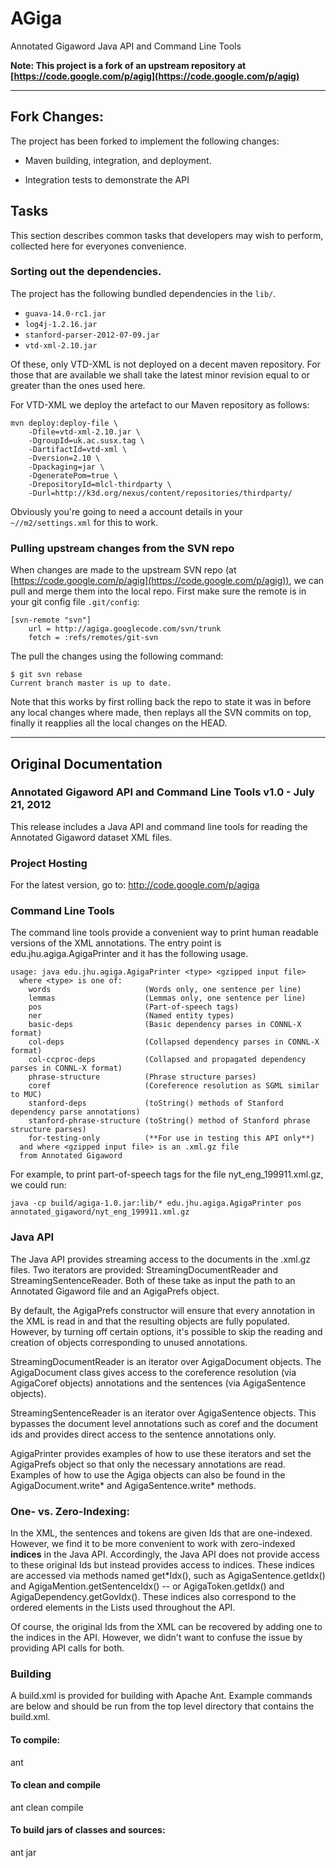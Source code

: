 # AGiga

Annotated Gigaword Java API and Command Line Tools

**Note: This project is a fork of an upstream repository at [https://code.google.com/p/agig](https://code.google.com/p/agig)**

---

## Fork Changes:

The project has been forked to implement the following changes:

 * Maven building, integration, and deployment.

 * Integration tests to demonstrate the API

## Tasks

This section describes common tasks that developers may wish to perform, collected here for everyones convenience. 

### Sorting out the dependencies.

The project has the following bundled dependencies in the `lib/`.

 * `guava-14.0-rc1.jar`
 * `log4j-1.2.16.jar`
 * `stanford-parser-2012-07-09.jar`
 * `vtd-xml-2.10.jar`

Of these, only VTD-XML is not deployed on a decent maven repository. For those that are available we shall take the latest minor revision equal to or greater than the ones used here. 

For VTD-XML we deploy the artefact to our Maven repository as follows:

```
mvn deploy:deploy-file \
	-Dfile=vtd-xml-2.10.jar \
	-DgroupId=uk.ac.susx.tag \
	-DartifactId=vtd-xml \
	-Dversion=2.10 \
	-Dpackaging=jar \
	-DgeneratePom=true \
	-DrepositoryId=mlcl-thirdparty \
	-Durl=http://k3d.org/nexus/content/repositories/thirdparty/
```

Obviously you're going to need a account details in your `~//m2/settings.xml` for this to work.


### Pulling upstream changes from the SVN repo

When changes are made to the upstream SVN repo 
(at [https://code.google.com/p/agig](https://code.google.com/p/agig)), 
we can pull and merge them into the local repo. First make sure the remote 
is in your git config file `.git/config`:

```
[svn-remote "svn"]
	url = http://agiga.googlecode.com/svn/trunk
	fetch = :refs/remotes/git-svn
```

The pull the changes using the following command:

```
$ git svn rebase
Current branch master is up to date.
```

Note that this works by first rolling back the repo to state it was in before any local changes where made, then replays all the SVN commits on top, finally it reapplies all the local changes on the HEAD.

---

## Original Documentation

### Annotated Gigaword API and Command Line Tools v1.0 - July 21, 2012

This release includes a Java API and command line tools for reading
the Annotated Gigaword dataset XML files. 

### Project Hosting

For the latest version, go to: http://code.google.com/p/agiga

### Command Line Tools

The command line tools provide a convenient way to print human
readable versions of the XML annotations. The entry point is
edu.jhu.agiga.AgigaPrinter and it has the following usage.

```
usage: java edu.jhu.agiga.AgigaPrinter <type> <gzipped input file>
  where <type> is one of:
    words                     (Words only, one sentence per line)
    lemmas                    (Lemmas only, one sentence per line)
    pos                       (Part-of-speech tags)
    ner                       (Named entity types)
    basic-deps                (Basic dependency parses in CONNL-X format)
    col-deps                  (Collapsed dependency parses in CONNL-X format)
    col-ccproc-deps           (Collapsed and propagated dependency parses in CONNL-X format)
    phrase-structure          (Phrase structure parses)
    coref                     (Coreference resolution as SGML similar to MUC)
    stanford-deps             (toString() methods of Stanford dependency parse annotations)
    stanford-phrase-structure (toString() method of Stanford phrase structure parses)
    for-testing-only          (**For use in testing this API only**)
  and where <gzipped input file> is an .xml.gz file
  from Annotated Gigaword
```

For example, to print part-of-speech tags for the file
nyt_eng_199911.xml.gz, we could run:

```
java -cp build/agiga-1.0.jar:lib/* edu.jhu.agiga.AgigaPrinter pos annotated_gigaword/nyt_eng_199911.xml.gz
```
### Java API       

The Java API provides streaming access to the documents in the .xml.gz
files. Two iterators are provided: StreamingDocumentReader and
StreamingSentenceReader. Both of these take as input the path to an
Annotated Gigaword file and an AgigaPrefs object. 

By default, the AgigaPrefs constructor will ensure that every
annotation in the XML is read in and that the resulting objects are
fully populated. However, by turning off certain options, it's
possible to skip the reading and creation of objects corresponding to
unused annotations.

StreamingDocumentReader is an iterator over AgigaDocument objects. The
AgigaDocument class gives access to the coreference resolution (via
AgigaCoref objects) annotations and the sentences (via AgigaSentence
objects).

StreamingSentenceReader is an iterator over AgigaSentence
objects. This bypasses the document level annotations such as coref
and the document ids and provides direct access to the sentence
annotations only.

AgigaPrinter provides examples of how to use these iterators and set
the AgigaPrefs object so that only the necessary annotations are read.
Examples of how to use the Agiga objects can also be found in the
AgigaDocument.write* and AgigaSentence.write* methods.

### One- vs. Zero-Indexing:

In the XML, the sentences and tokens are given Ids that are
one-indexed. However, we find it to be more convenient to work with
zero-indexed **indices** in the Java API. Accordingly, the Java API
does not provide access to these original Ids but instead provides
access to indices. These indices are accessed via methods named
get*Idx(), such as AgigaSentence.getIdx() and
AgigaMention.getSentenceIdx() -- or AgigaToken.getIdx() and
AgigaDependency.getGovIdx(). These indices also correspond to the
ordered elements in the Lists used throughout the API.

Of course, the original Ids from the XML can be recovered by adding
one to the indices in the API. However, we didn't want to confuse the
issue by providing API calls for both.

### Building

A build.xml is provided for building with Apache Ant.  Example
commands are below and should be run from the top level directory that
contains the build.xml.

#### To compile: 
ant

#### To clean and compile
ant clean compile

#### To build jars of classes and sources:
ant jar
